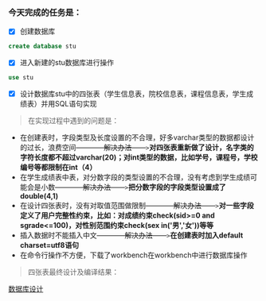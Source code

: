 ### 今天完成的任务是：
- [x] 创建数据库
```sql
create database stu
```
- [x] 进入新建的stu数据库进行操作
```sql
use stu
```
- [x] 设计数据库stu中的四张表（学生信息表，院校信息表，课程信息表，学生成绩表）并用SQL语句实现

>在实现过程中遇到的问题是：
* 在创建表时，字段类型及长度设置的不合理，好多varchar类型的数据都设计的过长，浪费空间~~————解决办法——~~`>`**对四张表重新做了设计，名字类的字符长度都不超过varchar(20)；对int类型的数据，比如学号，课程号，学校编号等都限制在int（4）**
* 在学生成绩表中表，对分数字段的类型设置的不合理，没有考虑到学生成绩可能会是小数~~————解决办法——~~`>`**把分数字段的字段类型设置成了double(4,1)**
* 在设计四张表时，没有对取值范围做限制~~————解决办法——~~`>`**对一些字段定义了用户完整性约束，比如：对成绩约束check(sid>=0 and sgrade<=100)，对性别范围约束check(sex in('男','女'))等等**
* 插入数据时不能插入中文~~————解决办法——~~`>`**在创建表时加入default charset=utf8语句**
* 在命令行操作不方便，下载了workbench在workbench中进行数据库操作
> 四张表最终设计及编译结果：

[数据库设计](./stu.md)


